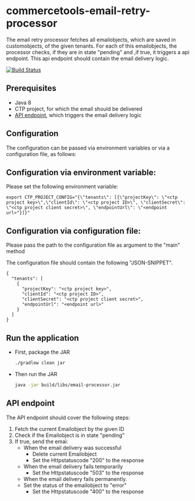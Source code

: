 # commercetools-email-retry-processor

 The email retry processor fetches all emailobjects, which are saved in customobjects,  of the given tenants. For each
 of this emailobjects, the processor checks, if they are in state "pending" and ,if true, it triggers a api endpoint.
 This api endpoint should contain the email delivery logic.

[![Build Status](https://travis-ci.org/commercetools/commercetools-email-retry-processor.svg?branch=create_cronjob)](https://travis-ci.org/commercetools/commercetools-email-retry-processor)

<!-- END doctoc generated TOC please keep comment here to allow auto update -->

## Prerequisites

 - Java 8
 - CTP project, for which the email should be delivered
 - [API endpoint](#api-endpoint), which triggers the email delivery logic

## Configuration

The configuration can be passed via environment variables or via a configuration file, as follows:

##  Configuration via environment variable:

Please set the following environment variable:

```
export CTP_PROJECT_CONFIG="{\"tenants\": [{\"projectKey\": \"<ctp project key>\",\"clientId\": \"<ctp project ID>\", \"clientSecret\": \"<ctp project client secret>\", \"endpointUrl\": \"<endpoint url>"}]}"
```
##  Configuration via configuration file:

Please pass the path to the configuration file as argument to the "main" method

The configuration file should contain the following "JSON-SNIPPET".
 ```
 {
   "tenants": [
     {
       "projectKey": "<ctp project key>",
       "clientId": "<ctp project ID>",
       "clientSecret": "<ctp project client secret>",
       "endpointUrl": "<endpoint url>"
     }
   ]
 }
   ```  

## Run the application   

 - First, package the JAR
   ```bash
   ./gradlew clean jar
   ```
 - Then run the JAR
   ```bash
   java -jar build/libs/email-processor.jar
   ```   

## API endpoint

The API endpoint should cover the following steps:

1. Fetch the current Emailobject by the given ID
1.  Check if the Emailobject is in state "pending"
1. If true, send the emai:
    - When the email delivery was successful
      - Delete current Emailobject
      - Set the Httpstatuscode "200" to the response
    - When the email delivery fails temporarily
      - Set the Httpstatuscode "503" to the response
    - When the email delivery fails permanently.
    - Set the status of the emailobject to "error"
      - Set the Httpstatuscode "400" to the response
